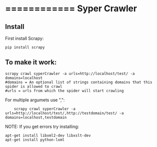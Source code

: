 ============
Syper Crawler
============

Install
-------

First install Scrapy:

    pip install scrapy
    
To make it work:
----------------

    scrapy crawl syperCrawler -a urls=http://localhost/test/ -a domains=localhost
    #domains = An optional list of strings containing domains that this spider is allowed to crawl
    #urls = urls from which the spider will start crawling
    
For multiple argumets use ",": 

        scrapy crawl syperCrawler -a urls=http://localhost/test/,http://testdomain/test/ -a domains=localhost,testdomain
    
NOTE: If you get errors try installing:

    apt-get install libxml2-dev libxslt-dev
    apt-get install python-lxml
